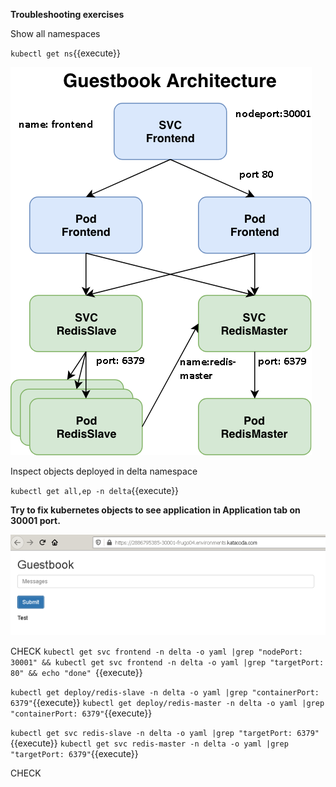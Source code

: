 **Troubleshooting exercises**

Show all namespaces

`kubectl get ns`{{execute}}

![Guestbook architecture](./assets/guestbook-architecture.png)

Inspect objects deployed in delta namespace

`kubectl get all,ep -n delta`{{execute}}


**Try to fix kubernetes objects to see application in Application tab on 30001 port.**

![Web application](./assets/guestbook-web.png)

CHECK
`kubectl get svc frontend -n delta -o yaml |grep "nodePort: 30001" && kubectl get svc frontend -n delta -o yaml |grep "targetPort: 80" && echo "done" `{{execute}}


`kubectl get deploy/redis-slave -n delta -o yaml |grep "containerPort: 6379"`{{execute}}
`kubectl get deploy/redis-master -n delta -o yaml |grep "containerPort: 6379"`{{execute}}

`kubectl get svc redis-slave -n delta -o yaml |grep "targetPort: 6379"`{{execute}}
`kubectl get svc redis-master -n delta -o yaml |grep "targetPort: 6379"`{{execute}}

CHECK